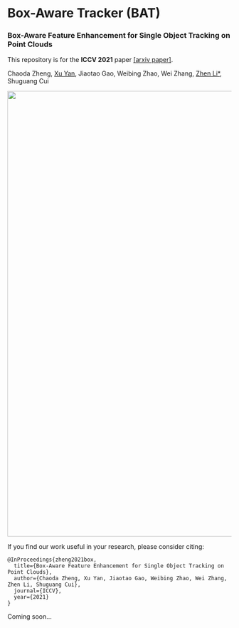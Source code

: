 # Box-Aware Tracker (BAT)
### Box-Aware Feature Enhancement for Single Object Tracking on Point Clouds
This repository is for the **ICCV 2021** paper [[arxiv paper]](https://arxiv.org/pdf/2108.04728.pdf).

Chaoda Zheng, [Xu Yan](https://yanx27.github.io/), Jiaotao Gao, Weibing Zhao, Wei Zhang, [Zhen Li*](https://mypage.cuhk.edu.cn/academics/lizhen/), Shuguang Cui

<img src="figures/results.gif" width="1000"/>

If you find our work useful in your research, please consider citing:
```
@InProceedings{zheng2021box,
  title={Box-Aware Feature Enhancement for Single Object Tracking on Point Clouds},
  author={Chaoda Zheng, Xu Yan, Jiaotao Gao, Weibing Zhao, Wei Zhang, Zhen Li, Shuguang Cui},
  journal={ICCV},
  year={2021}
}
```

Coming soon...
